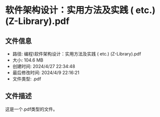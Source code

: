 ﻿# 软件架构设计：实用方法及实践 ( etc.) (Z-Library).pdf

## 文件信息
- 路径: 编程\软件架构设计：实用方法及实践 ( etc.) (Z-Library).pdf
- 大小: 104.6 MB
- 创建时间: 2024/4/27 22:34:48
- 最后修改时间: 2024/4/9 22:16:21
- 文件类型: .pdf

## 文件描述
这是一个.pdf类型的文件。

